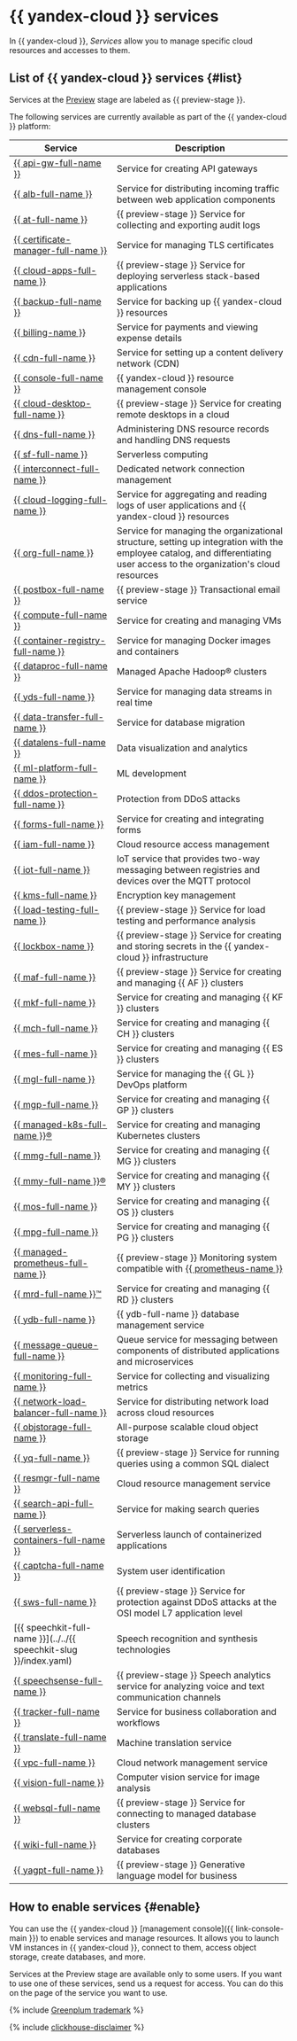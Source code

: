 # {{ yandex-cloud }} services

In {{ yandex-cloud }}, _Services_ allow you to manage specific cloud resources and accesses to them.

## List of {{ yandex-cloud }} services {#list}

Services at the [Preview](./launch-stages.md) stage are labeled as {{ preview-stage }}.

The following services are currently available as part of the {{ yandex-cloud }} platform:


| Service | Description |
|---|---|
| [{{ api-gw-full-name }}](../../api-gateway/index.yaml) | Service for creating API gateways |
| [{{ alb-full-name }}](../../application-load-balancer/index.yaml) | Service for distributing incoming traffic between web application components |
| [{{ at-full-name }}](../../audit-trails/index.yaml) | {{ preview-stage }} Service for collecting and exporting audit logs |
| [{{ certificate-manager-full-name }}](../../certificate-manager/index.yaml) | Service for managing TLS certificates |
| [{{ cloud-apps-full-name }}](../../cloud-apps/index.yaml) | {{ preview-stage }} Service for deploying serverless stack-based applications |
| [{{ backup-full-name }}](../../backup/index.yaml) | Service for backing up {{ yandex-cloud }} resources |
| [{{ billing-name }}](../../billing/index.yaml) | Service for payments and viewing expense details |
| [{{ cdn-full-name }}](../../cdn/index.yaml) | Service for setting up a content delivery network (CDN) |
| [{{ console-full-name }}](../../console/index.yaml) | {{ yandex-cloud }} resource management console |
| [{{ cloud-desktop-full-name }}](../../cloud-desktop/index.yaml) | {{ preview-stage }} Service for creating remote desktops in a cloud |
| [{{ dns-full-name }}](../../dns/index.yaml) | Administering DNS resource records and handling DNS requests |
| [{{ sf-full-name }}](../../functions/index.yaml) | Serverless computing |
| [{{ interconnect-full-name }}](../../interconnect/index.yaml) | Dedicated network connection management |
| [{{ cloud-logging-full-name }}](../../logging/index.yaml) | Service for aggregating and reading logs of user applications and {{ yandex-cloud }} resources |
| [{{ org-full-name }}](../../organization/index.yaml) | Service for managing the organizational structure, setting up integration with the employee catalog, and differentiating user access to the organization's cloud resources |
| [{{ postbox-full-name }}](../../postbox/index.yaml) | {{ preview-stage }} Transactional email service |
| [{{ compute-full-name }}](../../compute/index.yaml) | Service for creating and managing VMs |
| [{{ container-registry-full-name }}](../../container-registry/index.yaml) | Service for managing Docker images and containers |
| [{{ dataproc-full-name }}](../../data-proc/index.yaml) | Managed Apache Hadoop® clusters |
| [{{ yds-full-name }}](../../data-streams/index.yaml) | Service for managing data streams in real time |
| [{{ data-transfer-full-name }}](../../data-transfer/index.yaml) | Service for database migration |
| [{{ datalens-full-name }}](../../datalens/index.yaml) | Data visualization and analytics |
| [{{ ml-platform-full-name }}](../../datasphere/index.yaml) | ML development |
| [{{ ddos-protection-full-name }}](../../vpc/ddos-protection/index.md) | Protection from DDoS attacks |
| [{{ forms-full-name }}](../../forms/index.yaml) | Service for creating and integrating forms |
| [{{ iam-full-name }}](../../iam/index.yaml) | Cloud resource access management |
| [{{ iot-full-name }}](../../iot-core/index.yaml) | IoT service that provides two-way messaging between registries and devices over the MQTT protocol |
| [{{ kms-full-name }}](../../kms/index.yaml) | Encryption key management |
| [{{ load-testing-full-name }}](../../load-testing/index.yaml) | {{ preview-stage }} Service for load testing and performance analysis |
| [{{ lockbox-name }}](../../lockbox/index.yaml) | {{ preview-stage }} Service for creating and storing secrets in the {{ yandex-cloud }} infrastructure |
| [{{ maf-full-name }}](../../managed-airflow/index.yaml) | {{ preview-stage }} Service for creating and managing {{ AF }} clusters |
| [{{ mkf-full-name }}](../../managed-kafka/index.yaml) | Service for creating and managing {{ KF }} clusters |
| [{{ mch-full-name }}](../../managed-clickhouse/index.yaml) | Service for creating and managing {{ CH }} clusters |
| [{{ mes-full-name }}](../../managed-elasticsearch/index.yaml) | Service for creating and managing {{ ES }} clusters |
| [{{ mgl-full-name }}](../../managed-gitlab/index.yaml) | Service for managing the {{ GL }} DevOps platform |
| [{{ mgp-full-name }}](../../managed-greenplum/index.yaml) | Service for creating and managing {{ GP }} clusters |
| [{{ managed-k8s-full-name }}®](../../managed-kubernetes/index.yaml) | Service for creating and managing Kubernetes clusters |
| [{{ mmg-full-name }}](../../managed-mongodb/index.yaml) | Service for creating and managing {{ MG }} clusters |
| [{{ mmy-full-name }}®](../../managed-mysql/index.yaml) | Service for creating and managing {{ MY }} clusters |
| [{{ mos-full-name }}](../../managed-opensearch/index.yaml) | Service for creating and managing {{ OS }} clusters |
| [{{ mpg-full-name }}](../../managed-postgresql/index.yaml) | Service for creating and managing {{ PG }} clusters |
| [{{ managed-prometheus-full-name }}](../../monitoring/operations/prometheus/index.md) | {{ preview-stage }} Monitoring system compatible with [{{ prometheus-name }}](https://prometheus.io/docs/introduction/overview/) |
| [{{ mrd-full-name }}™](../../managed-redis/index.yaml) | Service for creating and managing {{ RD }} clusters |
| [{{ ydb-full-name }}](../../ydb/index.yaml) | {{ ydb-full-name }} database management service |
| [{{ message-queue-full-name }}](../../message-queue/index.yaml) | Queue service for messaging between components of distributed applications and microservices |
| [{{ monitoring-full-name }}](../../monitoring/index.yaml) | Service for collecting and visualizing metrics |
| [{{ network-load-balancer-full-name }}](../../network-load-balancer/index.yaml) | Service for distributing network load across cloud resources |
| [{{ objstorage-full-name }}](../../storage/index.yaml) | All-purpose scalable cloud object storage |
| [{{ yq-full-name }}](../../query/index.yaml) | {{ preview-stage }} Service for running queries using a common SQL dialect |
| [{{ resmgr-full-name }}](../../resource-manager/index.yaml) | Cloud resource management service |
| [{{ search-api-full-name }}](../../search-api/index.yaml) | Service for making search queries |
| [{{ serverless-containers-full-name }}](../../serverless-containers/index.yaml) | Serverless launch of containerized applications |
| [{{ captcha-full-name }}](../../smartcaptcha/index.yaml) | System user identification |
| [{{ sws-full-name }}](../../smartwebsecurity/index.yaml) | {{ preview-stage }} Service for protection against DDoS attacks at the OSI model L7 application level |
| [{{ speechkit-full-name }}](../../{{ speechkit-slug }}/index.yaml) | Speech recognition and synthesis technologies |
| [{{ speechsense-full-name }}](../../speechsense/index.yaml) | {{ preview-stage }} Speech analytics service for analyzing voice and text communication channels |
| [{{ tracker-full-name }}](../../tracker/index.yaml) | Service for business collaboration and workflows |
| [{{ translate-full-name }}](../../translate/index.yaml) | Machine translation service |
| [{{ vpc-full-name }}](../../vpc/index.yaml) | Cloud network management service |
| [{{ vision-full-name }}](../../vision/index.yaml) | Computer vision service for image analysis |
| [{{ websql-full-name }}](../../websql/index.yaml) | {{ preview-stage }} Service for connecting to managed database clusters |
| [{{ wiki-full-name }}](../../wiki/index.yaml) | Service for creating corporate databases |
| [{{ yagpt-full-name }}](../../yandexgpt/index.yaml) | {{ preview-stage }} Generative language model for business |



## How to enable services {#enable}

You can use the {{ yandex-cloud }} [management console]({{ link-console-main }}) to enable services and manage resources. It allows you to launch VM instances in {{ yandex-cloud }}, connect to them, access object storage, create databases, and more.


Services at the Preview stage are available only to some users. If you want to use one of these services, send us a request for access. You can do this on the page of the service you want to use.



{% include [Greenplum trademark](../../_includes/mdb/mgp/trademark.md) %}


{% include [clickhouse-disclaimer](../../_includes/clickhouse-disclaimer.md) %}
